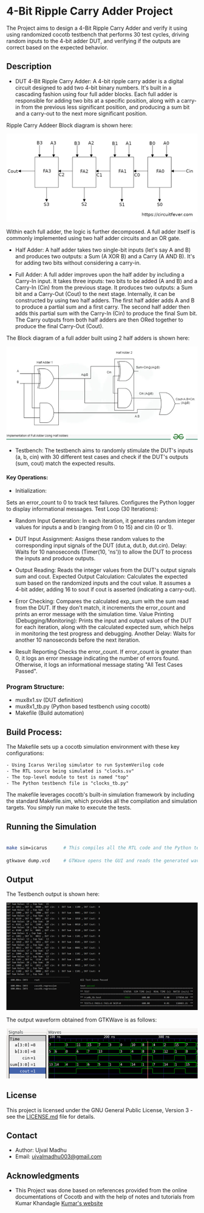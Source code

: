 # 4-Bit Ripple Carry Adder Project

The Project aims to design a 4-Bit Ripple Carry Adder and verify it using using randomized cocotb testbench that performs 30 test cycles, driving random inputs to the 4-bit adder DUT, and verifying if the outputs are correct based on the expected behavior.


## Description

- DUT 4-Bit Ripple Carry Adder: 
A 4-bit ripple carry adder is a digital circuit designed to add two 4-bit binary numbers. It's built in a cascading fashion using four full adder blocks. Each full adder is responsible for adding two bits at a specific position, along with a carry-in from the previous less significant position, and producing a sum bit and a carry-out to the next more significant position.

Ripple Carry Addeer Block diagram is shown here:
<p>
    <img = src = "./Figures/rca4b_diagram.jpg">
</p>

Within each full adder, the logic is further decomposed. A full adder itself is commonly implemented using two half adder circuits and an OR gate.

- Half Adder: A half adder takes two single-bit inputs (let's say A and B) and produces two outputs: a Sum (A XOR B) and a Carry (A AND B). It's for adding two bits without considering a carry-in.

- Full Adder: A full adder improves upon the half adder by including a Carry-In input. It takes three inputs: two bits to be added (A and B) and a Carry-In (Cin) from the previous stage. It produces two outputs: a Sum bit and a Carry-Out (Cout) to the next stage.  Internally, it can be constructed by using two half adders.  The first half adder adds A and B to produce a partial sum and a first carry. The second half adder then adds this partial sum with the Carry-In (Cin) to produce the final Sum bit. The Carry outputs from both half adders are then ORed together to produce the final Carry-Out (Cout).

The Block diagram of a full adder built using 2 half adders is shown here:
<p>
    <img = src = "./Figures/full_adder.png">
</p>

- Testbench: 
The testbench aims to randomly stimulate the DUT's inputs (a, b, cin) with 30 different test cases and check if the DUT's outputs (sum, cout) match the expected results.

#### Key Operations:

- Initialization:

Sets an error_count to 0 to track test failures.
Configures the Python logger to display informational messages.
Test Loop (30 Iterations):

- Random Input Generation: 
In each iteration, it generates random integer values for inputs a and b (ranging from 0 to 15) and cin (0 or 1).

- DUT Input Assignment: 
Assigns these random values to the corresponding input signals of the DUT (dut.a, dut.b, dut.cin).
Delay: Waits for 10 nanoseconds (Timer(10, 'ns')) to allow the DUT to process the inputs and produce outputs.

- Output Reading: 
Reads the integer values from the DUT's output signals sum and cout.
Expected Output Calculation: Calculates the expected sum based on the randomized inputs and the cout value. It assumes a 4-bit adder, adding 16 to sout if cout is asserted (indicating a carry-out).

- Error Checking: 
Compares the calculated exp_sum with the sum read from the DUT. If they don't match, it increments the error_count and prints an error message with the simulation time.
Value Printing (Debugging/Monitoring): Prints the input and output values of the DUT for each iteration, along with the calculated expected sum, which helps in monitoring the test progress and debugging.
Another Delay: Waits for another 10 nanoseconds before the next iteration.

- Result Reporting
Checks the error_count. If error_count is greater than 0, it logs an error message indicating the number of errors found. Otherwise, it logs an informational message stating "All Test Cases Passed".

### Program Structure:


- mux8x1.sv    (DUT definition)
- mux8x1_tb.py (Python based testbench using cocotb)
- Makefile     (Build automation)


## Build Process:

The Makefile sets up a cocotb simulation environment with these key configurations:

    - Using Icarus Verilog simulator to run SystemVerilog code
    - The RTL source being simulated is "clocks.sv"
    - The top-level module to test is named "top"
    - The Python testbench file is "clocks_tb.py"

The makefile leverages cocotb's built-in simulation framework by including the standard Makefile.sim, which provides all the compilation and simulation targets. You simply run make to execute the tests.

## Running the Simulation

```bash

make sim=icarus      # This compiles all the RTL code and the Python testbench and generates the dump.vcd waveform dump file

gtkwave dump.vcd     # GTWave opens the GUI and reads the generated waveform dump file

```
## Output
The Testbench output is shown here:
<p>
    <img = src = "./Figures/tb_out.png">
</p>

The output waveform obtained from GTKWave is as follows:
<p>
    <img = src = "./Figures/rcb4b_waveform.png">
</p>

## License

This project is licensed under the GNU General Public License, Version 3 - see the [LICENSE.md](../LICENSE.md) file for details.

## Contact

- Author: Ujval Madhu
- Email: ujvalmadhu003@gmail.com

## Acknowledgments

- This Project was done based on references provided from the online documentations of Cocotb and with the help of notes and tutorials from Kumar Khandagle [Kumar's website](https://namaste-fpga.com/#/)